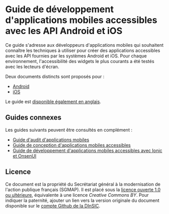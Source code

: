 # Guide de développement d'applications mobiles accessibles avec les API Android et iOS

Ce guide s'adresse aux développeurs d'applications mobiles qui souhaitent
connaître les techniques à utiliser pour créer des applications accessibles
avec les API fournies par les systèmes Android et iOS. Pour chaque
environnement, l'accessibilité des <span lang="en">widgets</span>
le plus courants a été testés avec les lecteurs d'écran.

Deux documents distincts sont proposés pour&nbsp;:

* [Android](./android.md)
* [iOS](./ios.md)

Le guide est [disponible également en anglais](https://github.com/DISIC/guide-mobile_app_dev_natif/tree/english).

## Guides connexes

Les guides suivants peuvent être consultés en complément&nbsp;:

* [Guide d'audit d'applications mobiles](https://github.com/DISIC/guide-mobile_app_audit)
* [Guide de conception d'applications mobiles accessibles](https://github.com/DISIC/guide-mobile_app_conception)
* [Guide de développement d'applications mobiles accessibles avec Ionic et OnsenUI](https://github.com/DISIC/guide-mobile_app_dev_hybride)

## Licence
Ce document est la propriété du Secrétariat général à la modernisation de l'action publique français (SGMAP). Il est placé sous la [licence ouverte 1.0 ou ultérieure](http://www.etalab.gouv.fr/licence-ouverte-open-licence), équivalente à une licence <i lang="en">Creative Commons BY</i>. Pour indiquer la paternité, ajouter un lien vers la version originale du document disponible sur le [compte <span lang="en">Github</span> de la DInSIC](https://github.com/DISIC).

